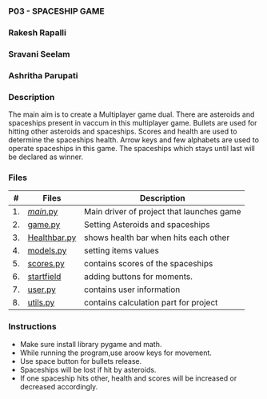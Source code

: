 ### P03 - SPACESHIP GAME

### Rakesh Rapalli
### Sravani Seelam
### Ashritha Parupati

### Description

The main aim is to create a Multiplayer game dual. There are asteroids and spaceships present in vaccum in this multiplayer game. Bullets are used for hitting other asteroids and spaceships. Scores and health are used to determine the spaceships health. Arrow keys and few alphabets are used to operate spaceships in this game. The spaceships which stays until last will be declared as winner.

### Files

|  #  |  Files  | Description |
|:---:| --------|-------------|
|  1. |[_main_.py](https://github.com/Sravani0821/5443-2D-seelam/blob/main/assignments/P03/__main__.py) | Main driver of project that launches game |
|  2. |[game.py](https://github.com/Sravani0821/5443-2D-seelam/blob/main/assignments/P03/game.py) | Setting Asteroids and spaceships |
|  3. |[Healthbar.py](https://github.com/Sravani0821/5443-2D-seelam/blob/main/assignments/P03/HealthBar.py) | shows health bar when hits each other |
|  4. |[models.py](https://github.com/Sravani0821/5443-2D-seelam/blob/main/assignments/P03/models.py) | setting items values |
|  5. |[scores.py](https://github.com/Sravani0821/5443-2D-seelam/blob/main/assignments/P03/Scores.py) | contains scores of the spaceships |
|  6. |[startfield](https://github.com/Sravani0821/5443-2D-seelam/blob/main/assignments/P03/starField.py) | adding buttons for moments. |
|  7. |[user.py](https://github.com/Sravani0821/5443-2D-seelam/blob/main/assignments/P03/user.py) | contains user information |
|  8. |[utils.py](https://github.com/Sravani0821/5443-2D-seelam/blob/main/assignments/P03/utils.py) | contains calculation part for project |


### Instructions

- Make sure install library pygame and math.
- While running the program,use aroow keys for movement.
- Use space button for bullets release.
- Spaceships will be lost if hit by asteroids.
- If one spaceship hits other, health and scores will be increased or decreased accordingly.
